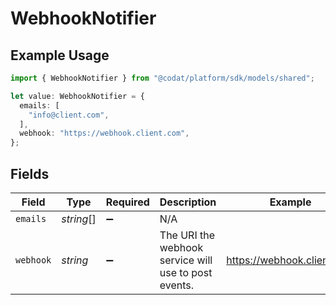 # WebhookNotifier

## Example Usage

```typescript
import { WebhookNotifier } from "@codat/platform/sdk/models/shared";

let value: WebhookNotifier = {
  emails: [
    "info@client.com",
  ],
  webhook: "https://webhook.client.com",
};
```

## Fields

| Field                                                | Type                                                 | Required                                             | Description                                          | Example                                              |
| ---------------------------------------------------- | ---------------------------------------------------- | ---------------------------------------------------- | ---------------------------------------------------- | ---------------------------------------------------- |
| `emails`                                             | *string*[]                                           | :heavy_minus_sign:                                   | N/A                                                  |                                                      |
| `webhook`                                            | *string*                                             | :heavy_minus_sign:                                   | The URI the webhook service will use to post events. | https://webhook.client.com                           |
